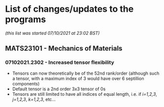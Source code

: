 # List of changes/updates to the programs
*(this list was started 07/10/2021 at 23:02 BST)*

## MATS23101 - Mechanics of Materials
### 07102021.2302 - Increased tensor flexibility
 - Tensors can now theoretically be of the 52nd rank/order (although such a tensor, with a maximum index of 3 would have over 6 septillion components)
 - Default tensor is a 2nd order 3x3 tensor of 0s
 - Tensors are still limited to have all indices of equal length, i.e. if *i=1,2,3*, *j=1,2,3*, *k=1,2,3*, etc...
